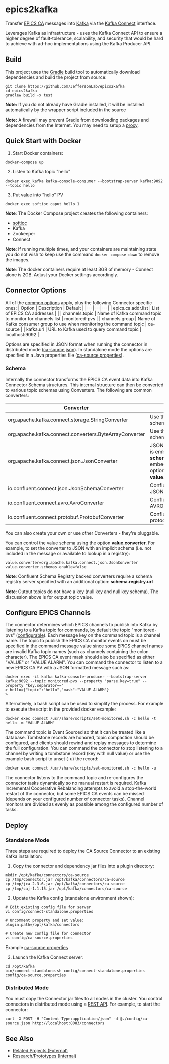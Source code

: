 # epics2kafka
Transfer [EPICS CA](https://epics-controls.org) messages into [Kafka](https://kafka.apache.org) via the [Kafka Connect](https://kafka.apache.org/documentation/#connect) interface.

Leverages Kafka as infrastructure - uses the Kafka Connect API to ensure a higher degree of fault-tolerance, scalability, and security that would be hard to achieve with ad-hoc implementations using the Kafka Producer API. 

## Build
This project uses the [Gradle](https://gradle.org) build tool to automatically download dependencies and build the project from source:
```
git clone https://github.com/JeffersonLab/epics2kafka
cd epics2kafka
gradlew build -x test
```
__Note:__ If you do not already have Gradle installed, it will be installed automatically by the wrapper script included in the source 

__Note:__ A firewall may prevent Gradle from downloading packages and dependencies from the Internet.   You may need to setup a [proxy](https://github.com/JeffersonLab/jmyapi/wiki/JLab-Proxy).   

## Quick Start with Docker
1. Start Docker containers:
```
docker-compose up
```
2. Listen to Kafka topic "hello"
```
docker exec kafka kafka-console-consumer --bootstrap-server kafka:9092 --topic hello
```
3. Put value into "hello" PV
```
docker exec softioc caput hello 1
```

**Note**: The Docker Compose project creates the following containers: 
   - [softioc](https://github.com/JeffersonLab/softioc)
   - Kafka
   - Zookeeper
   - Connect

**Note**: If running multiple times, and your containers are maintaining state you do not wish to keep use the command `docker compose down` to remove the images.

**Note**: The docker containers require at least 3GB of memory - Connect alone is 2GB.   Adjust your Docker settings accordingly.
## Connector Options
All of the [common options](https://kafka.apache.org/documentation.html#connect_configuring) apply, plus the following Connector specific ones:
| Option | Description | Default |
|---|---|---|
| epics.ca.addr.list | List of EPICS CA addresses | |
| channels.topic | Name of Kafka command topic to monitor for channels list | monitored-pvs |
| channels.group | Name of Kafka consumer group to use when monitoring the command topic | ca-source | 
| kafka.url | URL to Kafka used to query command topic | localhost:9092 |

Options are specified in JSON format when running the connector in distributed mode ([ca-source.json](https://github.com/JeffersonLab/epics2kafka/blob/master/examples/connector-config/ca-source.json)).  In standalone mode the options are specified in a Java properties file ([ca-source.properties](https://github.com/JeffersonLab/epics2kafka/blob/master/examples/connector-config/ca-source.properties)).
### Schema
Internally the connector transforms the EPICS CA event data into Kafka Connector Schema structures.  This internal structure can then be converted to various topic schemas using Converters.  The following are common converters:

| Converter | Description |
|-----------|-------------|
| org.apache.kafka.connect.storage.StringConverter | Use the underlying connector struct schema in String form |
| org.apache.kafka.connect.converters.ByteArrayConverter | Use the underlying connector struct schema in byte form |
| org.apache.kafka.connect.json.JsonConverter | JSON formatted, by default the schema is embedded and top level keys are __schema__ and __payload__.  Disable embedded schema with additional option __value.converter.schemas.enable=false__ |
| io.confluent.connect.json.JsonSchemaConverter | Confluent Schema Registry backed JSON format |
| io.confluent.connect.avro.AvroConverter | Confluent Schema Registry backed AVRO format |
| io.confluent.connect.protobuf.ProtobufConverter | Confluent Schema Registry backed protocolbuffers format |

You can also create your own or use other Converters - they're pluggable.

You can control the value schema using the option __value.converter__.  For example, to set the converter to JSON with an implicit schema (i.e. not included in the message or available to lookup in a registry):
```
value.converter=org.apache.kafka.connect.json.JsonConverter
value.converter.schemas.enable=false
```
**Note**: Confluent Schema Registry backed converters require a schema registry server specified with an additional option: __schema.registry.url__ 

**Note**: Output topics do not have a key (null key and null key schema).  The discussion above is for output topic value.

## Configure EPICS Channels
The connector determines which EPICS channels to publish into Kafka by listening to a Kafka topic for commands, by default the topic "monitored-pvs" ([configurable](https://github.com/JeffersonLab/epics2kafka#connector-options)).  Each message key on the command topic is a channel name.  The topic to publish the EPICS CA monitor events on must be specified in the command message value since some EPICS channel names are invalid Kafka topic names (such as channels containing the colon character).  The EPICS CA event mask should also be specified as either "VALUE" or "VALUE ALARM".  You can command the connector to listen to a new EPICS CA PV with a JSON formatted message such as:  
```
docker exec -it kafka kafka-console-producer --bootstrap-server kafka:9092 --topic monitored-pvs --property "parse.key=true" --property "key.separator=="
> hello={"topic":"hello","mask":"VALUE ALARM"}
>
```
Alternatively, a bash script can be used to simplify the process.  For example to execute the script in the provided docker example:
```
docker exec connect /usr/share/scripts/set-monitored.sh -c hello -t hello -m "VALUE ALARM"
```
The command topic is Event Sourced so that it can be treated like a database.  Tombstone records are honored, topic compaction should be configured, and clients should rewind and replay messages to determine the full configuration.  You can command the connector to stop listening to a channel by writing a tombstone record (key with null value) or use the example bash script to unset (-u) the record:
```
docker exec connect /usr/share/scripts/set-monitored.sh -c hello -u
```
The connector listens to the command topic and re-configures the connector tasks dynamically so no manual restart is required.  Kafka Incremental Cooperative Rebalancing attempts to avoid a stop-the-world restart of the connector, but some EPICS CA events can be missed (depends on your configured number of connector tasks).  Channel monitors are divided as evenly as possible among the configured number of tasks.
## Deploy
### Standalone Mode
Three steps are required to deploy the CA Source Connector to an existing Kafka installation:

1. Copy the connector and dependency jar files into a plugin directory:
```
mkdir /opt/kafka/connectors/ca-source
cp /tmp/Connector.jar /opt/kafka/connectors/ca-source
cp /tmp/jca-2.3.6.jar /opt/kafka/connectors/ca-source
cp /tmp/caj-1.1.15.jar /opt/kafka/connectors/ca-source
```
2. Update the Kafka config (standalone environment shown):
```
# Edit existing config file for server
vi config/connect-standalone.properties
```

```
# Uncomment property and set value:
plugin.path=/opt/kafka/connectors
```

```
# Create new config file for connector
vi config/ca-source.properties
```
Example [ca-source.properties](https://github.com/JeffersonLab/epics2kafka/blob/master/examples/connector-config/ca-source.properties)

3. Launch the Kafka Connect server:
```
cd /opt/kafka
bin/connect-standalone.sh config/connect-standalone.properties config/ca-source.properties
```

### Distributed Mode
You must copy the Connector jar files to all nodes in the cluster.  You control connectors in distributed mode using a [REST API](https://docs.confluent.io/current/connect/managing/monitoring.html).  For example, to start the connector:
```
curl -X POST -H "Content-Type:application/json" -d @./config/ca-source.json http://localhost:8083/connectors
```

## See Also
   - [Related Projects (External)](https://github.com/JeffersonLab/epics2pulsar/wiki/Related-Projects-(External))
   - [Research/Prototypes (Internal)](https://github.com/JeffersonLab/epics2pulsar/wiki/Research-Prototype-Projects-(Internal))
